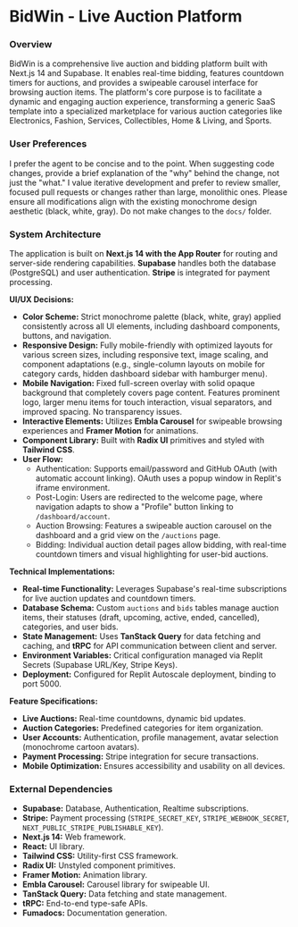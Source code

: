 # BidWin - Live Auction Platform

### Overview
BidWin is a comprehensive live auction and bidding platform built with Next.js 14 and Supabase. It enables real-time bidding, features countdown timers for auctions, and provides a swipeable carousel interface for browsing auction items. The platform's core purpose is to facilitate a dynamic and engaging auction experience, transforming a generic SaaS template into a specialized marketplace for various auction categories like Electronics, Fashion, Services, Collectibles, Home & Living, and Sports.

### User Preferences
I prefer the agent to be concise and to the point. When suggesting code changes, provide a brief explanation of the "why" behind the change, not just the "what." I value iterative development and prefer to review smaller, focused pull requests or changes rather than large, monolithic ones. Please ensure all modifications align with the existing monochrome design aesthetic (black, white, gray). Do not make changes to the `docs/` folder.

### System Architecture
The application is built on **Next.js 14 with the App Router** for routing and server-side rendering capabilities. **Supabase** handles both the database (PostgreSQL) and user authentication. **Stripe** is integrated for payment processing.

**UI/UX Decisions:**
- **Color Scheme:** Strict monochrome palette (black, white, gray) applied consistently across all UI elements, including dashboard components, buttons, and navigation.
- **Responsive Design:** Fully mobile-friendly with optimized layouts for various screen sizes, including responsive text, image scaling, and component adaptations (e.g., single-column layouts on mobile for category cards, hidden dashboard sidebar with hamburger menu).
- **Mobile Navigation:** Fixed full-screen overlay with solid opaque background that completely covers page content. Features prominent logo, larger menu items for touch interaction, visual separators, and improved spacing. No transparency issues.
- **Interactive Elements:** Utilizes **Embla Carousel** for swipeable browsing experiences and **Framer Motion** for animations.
- **Component Library:** Built with **Radix UI** primitives and styled with **Tailwind CSS**.
- **User Flow:**
    - Authentication: Supports email/password and GitHub OAuth (with automatic account linking). OAuth uses a popup window in Replit's iframe environment.
    - Post-Login: Users are redirected to the welcome page, where navigation adapts to show a "Profile" button linking to `/dashboard/account`.
    - Auction Browsing: Features a swipeable auction carousel on the dashboard and a grid view on the `/auctions` page.
    - Bidding: Individual auction detail pages allow bidding, with real-time countdown timers and visual highlighting for user-bid auctions.

**Technical Implementations:**
- **Real-time Functionality:** Leverages Supabase's real-time subscriptions for live auction updates and countdown timers.
- **Database Schema:** Custom `auctions` and `bids` tables manage auction items, their statuses (draft, upcoming, active, ended, cancelled), categories, and user bids.
- **State Management:** Uses **TanStack Query** for data fetching and caching, and **tRPC** for API communication between client and server.
- **Environment Variables:** Critical configuration managed via Replit Secrets (Supabase URL/Key, Stripe Keys).
- **Deployment:** Configured for Replit Autoscale deployment, binding to port 5000.

**Feature Specifications:**
- **Live Auctions:** Real-time countdowns, dynamic bid updates.
- **Auction Categories:** Predefined categories for item organization.
- **User Accounts:** Authentication, profile management, avatar selection (monochrome cartoon avatars).
- **Payment Processing:** Stripe integration for secure transactions.
- **Mobile Optimization:** Ensures accessibility and usability on all devices.

### External Dependencies
- **Supabase:** Database, Authentication, Realtime subscriptions.
- **Stripe:** Payment processing (`STRIPE_SECRET_KEY`, `STRIPE_WEBHOOK_SECRET`, `NEXT_PUBLIC_STRIPE_PUBLISHABLE_KEY`).
- **Next.js 14:** Web framework.
- **React:** UI library.
- **Tailwind CSS:** Utility-first CSS framework.
- **Radix UI:** Unstyled component primitives.
- **Framer Motion:** Animation library.
- **Embla Carousel:** Carousel library for swipeable UI.
- **TanStack Query:** Data fetching and state management.
- **tRPC:** End-to-end type-safe APIs.
- **Fumadocs:** Documentation generation.